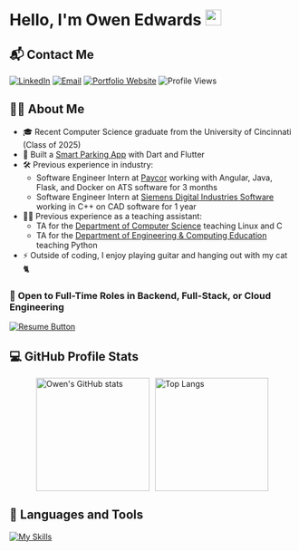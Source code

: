 # Hello, I'm Owen Edwards <img src="https://media.giphy.com/media/hvRJCLFzcasrR4ia7z/giphy.gif" width="28px" height="28px">

## 📬 Contact Me

[![LinkedIn](https://img.shields.io/badge/-LinkedIn-blue?style=flat&logo=Linkedin&logoColor=white)](https://www.linkedin.com/in/edwardoa/)
[![Email](https://img.shields.io/badge/-Email-%230077B3?style=flat&logo=gmail&logoColor=white)](mailto:edwardoa@mail.uc.edu)
[![Portfolio Website](https://img.shields.io/badge/Portfolio%20Website-4D8CFF?style=flat&logo=vercel)](https://owen-edwards.vercel.app/)
![Profile Views](https://komarev.com/ghpvc/?username=OwenAEdwards&color=FFA500)

## 👨‍💻 About Me

- 🎓 Recent Computer Science graduate from the University of Cincinnati (Class of 2025)
- 🚗 Built a [Smart Parking App](https://github.com/OwenAEdwards/SmartParking) with Dart and Flutter
- 🛠️ Previous experience in industry:
  - Software Engineer Intern at [Paycor](https://www.paycor.com/) working with Angular, Java, Flask, and Docker on ATS software for 3 months
  - Software Engineer Intern at [Siemens Digital Industries Software](https://plm.sw.siemens.com/en-US/nx/) working in C++ on CAD software for 1 year
- 👨‍🏫 Previous experience as a teaching assistant:
  - TA for the [Department of Computer Science](https://ceas.uc.edu/academics/departments/computer-science.html) teaching Linux and C
  - TA for the [Department of Engineering & Computing Education](https://ceas.uc.edu/academics/departments/engineering-education.html) teaching Python
- ⚡ Outside of coding, I enjoy playing guitar and hanging out with my cat 🐈

### 💼 **Open to Full-Time Roles in Backend, Full-Stack, or Cloud Engineering**

[![Resume Button](https://img.shields.io/badge/View%20My%20Resume-blue?style=for-the-badge)](./CS_Resume_Owen_Edwards.pdf)

## 💻 GitHub Profile Stats

<div style="display: flex; justify-content: center; gap: 10px;">
  <img src="https://github-readme-stats.vercel.app/api?username=OwenAEdwards&show_icons=true&theme=radical&hide_rank=true" alt="Owen's GitHub stats" style="height: 200px;" />
  <img src="https://github-readme-stats.vercel.app/api/top-langs/?username=OwenAEdwards&layout=compact&theme=radical" alt="Top Langs" style="height: 200px;" />
</div>

## 🧰 Languages and Tools

[![My Skills](https://skillicons.dev/icons?i=html,css,js,ts,cs,java,py,go,bash,kotlin,dart,cpp,react,angular,nodejs,dotnet,flask,spring,materialui,tailwind,flutter,docker,kubernetes,aws,azure,linux,mongodb,mysql,postgres,notion,postman,idea,androidstudio&perline=11)](https://skillicons.dev)
